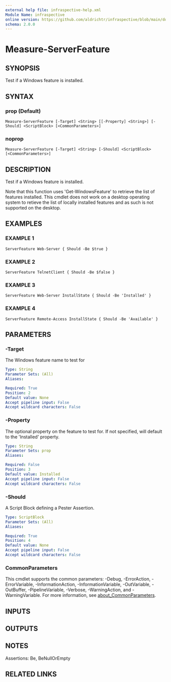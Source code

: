 ```yaml
---
external help file: infraspective-help.xml
Module Name: infraspective
online version: https://github.com/aldrichtr/infraspective/blob/main/docs/help/Measure-ServerFeature.md
schema: 2.0.0
---
```


# Measure-ServerFeature

## SYNOPSIS
Test if a Windows feature is installed.

## SYNTAX

### prop (Default)
```
Measure-ServerFeature [-Target] <String> [[-Property] <String>] [-Should] <ScriptBlock> [<CommonParameters>]
```

### noprop
```
Measure-ServerFeature [-Target] <String> [-Should] <ScriptBlock> [<CommonParameters>]
```

## DESCRIPTION
Test if a Windows feature is installed.

Note that this function uses 'Get-WindowsFeature' to retrieve the list of features installed.
This cmdlet does not work on a desktop operating system to retieve the list of locally installed
features and as such is not supported on the desktop.

## EXAMPLES

### EXAMPLE 1
```
ServerFeature Web-Server { Should -Be $true }
```

### EXAMPLE 2
```
ServerFeature TelnetClient { Should -Be $false }
```

### EXAMPLE 3
```
ServerFeature Web-Server InstallState { Should -Be 'Installed' }
```

### EXAMPLE 4
```
ServerFeature Remote-Access InstallState { Should -Be 'Available' }
```

## PARAMETERS

### -Target
The Windows feature name to test for

```yaml
Type: String
Parameter Sets: (All)
Aliases:

Required: True
Position: 2
Default value: None
Accept pipeline input: False
Accept wildcard characters: False
```

### -Property
The optional property on the feature to test for.
If not specified, will default to the 'Installed' property.

```yaml
Type: String
Parameter Sets: prop
Aliases:

Required: False
Position: 3
Default value: Installed
Accept pipeline input: False
Accept wildcard characters: False
```

### -Should
A Script Block defining a Pester Assertion.

```yaml
Type: ScriptBlock
Parameter Sets: (All)
Aliases:

Required: True
Position: 4
Default value: None
Accept pipeline input: False
Accept wildcard characters: False
```

### CommonParameters
This cmdlet supports the common parameters: -Debug, -ErrorAction, -ErrorVariable, -InformationAction, -InformationVariable, -OutVariable, -OutBuffer, -PipelineVariable, -Verbose, -WarningAction, and -WarningVariable. For more information, see [about_CommonParameters](http://go.microsoft.com/fwlink/?LinkID=113216).

## INPUTS

## OUTPUTS

## NOTES
Assertions: Be, BeNullOrEmpty

## RELATED LINKS
